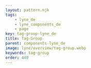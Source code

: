 ```yaml
---
layout: pattern.njk
tags: 
    - lyne_de
    - lyne_components_de
    - page
key: tag-group-lyne_de
title: Tag-Group
parent: components-lyne_de
image: lyne/overview/tag-group.webp
keywords: tag-group
order: 440
---
```

